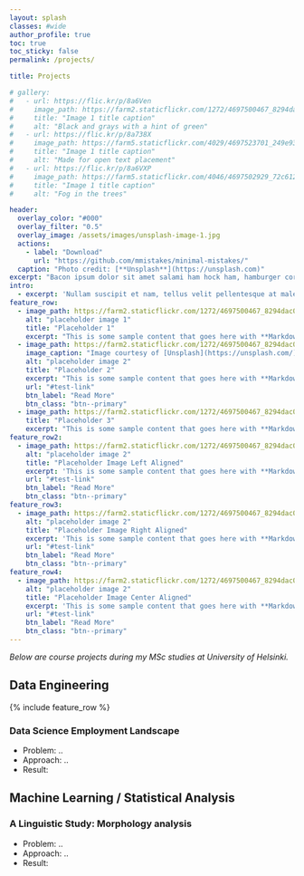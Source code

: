 ```yaml
--- 
layout: splash
classes: #wide
author_profile: true 
toc: true
toc_sticky: false
permalink: /projects/

title: Projects

# gallery:
#   - url: https://flic.kr/p/8a6Ven
#     image_path: https://farm2.staticflickr.com/1272/4697500467_8294dac099_q.jpg
#     title: "Image 1 title caption"
#     alt: "Black and grays with a hint of green"
#   - url: https://flic.kr/p/8a738X
#     image_path: https://farm5.staticflickr.com/4029/4697523701_249e93ba23_q.jpg
#     title: "Image 1 title caption"
#     alt: "Made for open text placement"
#   - url: https://flic.kr/p/8a6VXP
#     image_path: https://farm5.staticflickr.com/4046/4697502929_72c612c636_q.jpg
#     title: "Image 1 title caption"
#     alt: "Fog in the trees"

header:
  overlay_color: "#000"
  overlay_filter: "0.5"
  overlay_image: /assets/images/unsplash-image-1.jpg
  actions:
    - label: "Download"
      url: "https://github.com/mmistakes/minimal-mistakes/"
  caption: "Photo credit: [**Unsplash**](https://unsplash.com)"
excerpt: "Bacon ipsum dolor sit amet salami ham hock ham, hamburger corned beef short ribs kielbasa biltong t-bone drumstick tri-tip tail sirloin pork chop."
intro: 
  - excerpt: 'Nullam suscipit et nam, tellus velit pellentesque at malesuada, enim eaque. Quis nulla, netus tempor in diam gravida tincidunt, *proin faucibus* voluptate felis id sollicitudin. Centered with `type="center"`'
feature_row:
  - image_path: https://farm2.staticflickr.com/1272/4697500467_8294dac099_q.jpg
    alt: "placeholder image 1"
    title: "Placeholder 1"
    excerpt: "This is some sample content that goes here with **Markdown** formatting."
  - image_path: https://farm2.staticflickr.com/1272/4697500467_8294dac099_q.jpg
    image_caption: "Image courtesy of [Unsplash](https://unsplash.com/)"
    alt: "placeholder image 2"
    title: "Placeholder 2"
    excerpt: "This is some sample content that goes here with **Markdown** formatting."
    url: "#test-link"
    btn_label: "Read More"
    btn_class: "btn--primary"
  - image_path: https://farm2.staticflickr.com/1272/4697500467_8294dac099_q.jpg
    title: "Placeholder 3"
    excerpt: "This is some sample content that goes here with **Markdown** formatting."
feature_row2:
  - image_path: https://farm2.staticflickr.com/1272/4697500467_8294dac099_q.jpg
    alt: "placeholder image 2"
    title: "Placeholder Image Left Aligned"
    excerpt: 'This is some sample content that goes here with **Markdown** formatting. Left aligned with `type="left"`'
    url: "#test-link"
    btn_label: "Read More"
    btn_class: "btn--primary"
feature_row3:
  - image_path: https://farm2.staticflickr.com/1272/4697500467_8294dac099_q.jpg
    alt: "placeholder image 2"
    title: "Placeholder Image Right Aligned"
    excerpt: 'This is some sample content that goes here with **Markdown** formatting. Right aligned with `type="right"`'
    url: "#test-link"
    btn_label: "Read More"
    btn_class: "btn--primary"
feature_row4:
  - image_path: https://farm2.staticflickr.com/1272/4697500467_8294dac099_q.jpg
    alt: "placeholder image 2"
    title: "Placeholder Image Center Aligned"
    excerpt: 'This is some sample content that goes here with **Markdown** formatting. Centered with `type="center"`'
    url: "#test-link"
    btn_label: "Read More"
    btn_class: "btn--primary"
---
```

_Below are course projects during my MSc studies at University of Helsinki._

## Data Engineering 

{% include feature_row %}

### Data Science Employment Landscape

- Problem: ..
- Approach: ..
- Result:

## Machine Learning / Statistical Analysis

### A Linguistic Study: Morphology analysis

- Problem: ..
- Approach: ..
- Result: 

###



<!-- {% include feature_row id="feature_row4" type="center" %} -->